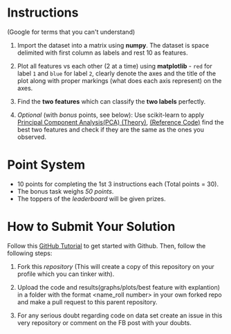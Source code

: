 # Instructions

(Google for terms that you can't understand)

1. Import the dataset into a matrix using **numpy**. The dataset is space delimited with first column as labels and rest 10 as features.

2. Plot all features vs each other (2 at a time) using **matplotlib** - `red` for label `1` and `blue` for label `2`, clearly denote the axes and the title of the plot along with proper markings (what does each axis represent) on the axes.

3. Find the **two features** which can classify the **two labels** perfectly.

4. *Optional* (with *bonus* points, see below): Use scikit-learn to apply [Principal Component Analysis(PCA) (Theory)](http://www.cs.tau.ac.il/~rshamir/abdbm/pres/17/PCA.pdf), [(Reference Code)](https://towardsdatascience.com/pca-using-python-scikit-learn-e653f8989e60) find the best two features and check if they are the same as the ones you observed. 

# Point System

- 10 points for completing the 1st 3 instructions each (Total points = 30).
- The bonus task weighs *50 points*.
- The toppers of the *leaderboard* will be given prizes.

# How to Submit Your Solution

Follow this [GitHub Tutorial](https://guides.github.com/activities/hello-world/) to get started with Github. Then, follow the following steps:

1. Fork this *repository* (This will create a copy of this repository on your profile which you can tinker with).

2. Upload the code and results(graphs/plots/best feature with explantion) in a folder with the format <name_roll number> in your own forked repo and make a pull request to this parent repository.

3. For any serious doubt regarding code on data set create an issue in this very repository or comment on the FB post with your doubts.
